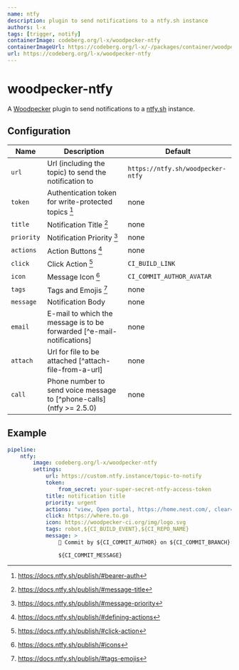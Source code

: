 ```yaml
---
name: ntfy
description: plugin to send notifications to a ntfy.sh instance
authors: l-x
tags: [trigger, notify]
containerImage: codeberg.org/l-x/woodpecker-ntfy
containerImageUrl: https://codeberg.org/l-x/-/packages/container/woodpecker-ntfy
url: https://codeberg.org/l-x/woodpecker-ntfy
---
```


# woodpecker-ntfy

A [Woodpecker] plugin to send notifications to a [ntfy.sh] instance.

## Configuration

| Name       | Description                                                            | Default                           |
| ---------- | ---------------------------------------------------------------------- | --------------------------------- |
| `url`      | Url (including the topic) to send the notification to                  | `https://ntfy.sh/woodpecker-ntfy` |
| `token`    | Authentication token for write-protected topics [^bearer-auth]         | none                              |
| `title`    | Notification Title [^message-title]                                    | none                              |
| `priority` | Notification Priority [^message-priority]                              | none                              |
| `actions`  | Action Buttons [^defining-actions]                                     | none                              |
| `click`    | Click Action [^click-action]                                           | `CI_BUILD_LINK`                   |
| `icon`     | Message Icon [^icons]                                                  | `CI_COMMIT_AUTHOR_AVATAR`         |
| `tags`     | Tags and Emojis [^tags-emojis]                                         | none                              |
| `message`  | Notification Body                                                      | none                              |
| `email`    | E-mail to which the message is to be forwarded [^e-mail-notifications] | none                              |
| `attach`   | Url for file to be attached [^attach-file-from-a-url]                  | none                              |
| `call`     | Phone number to send voice message to [^phone-calls] (ntfy >= 2.5.0)   | none                              |


## Example

```yaml
pipeline:
    ntfy:
        image: codeberg.org/l-x/woodpecker-ntfy
        settings:
            url: https://custom.ntfy.instance/topic-to-notify
            token:
                from_secret: your-super-secret-ntfy-access-token
            title: notification title
            priority: urgent
            actions: "view, Open portal, https://home.nest.com/, clear=true; http, Turn down, https://api.nest.com/, body='{\"temperature\": 65}'"
            click: https://where.to.go
            icon: https://woodpecker-ci.org/img/logo.svg
            tags: robot,${CI_BUILD_EVENT},${CI_REPO_NAME}
            message: >
                📝 Commit by ${CI_COMMIT_AUTHOR} on ${CI_COMMIT_BRANCH}:

                ${CI_COMMIT_MESSAGE}
```

[Woodpecker]: https://woodpecker-ci.org/
[ntfy.sh]: http://ntfy.sh/

[^bearer-auth]: https://docs.ntfy.sh/publish/#bearer-auth
[^message-title]: https://docs.ntfy.sh/publish/#message-title
[^message-priority]: https://docs.ntfy.sh/publish/#message-priority
[^defining-actions]: https://docs.ntfy.sh/publish/#defining-actions
[^click-action]: https://docs.ntfy.sh/publish/#click-action
[^icons]: https://docs.ntfy.sh/publish/#icons
[^tags-emojis]: https://docs.ntfy.sh/publish/#tags-emojis

